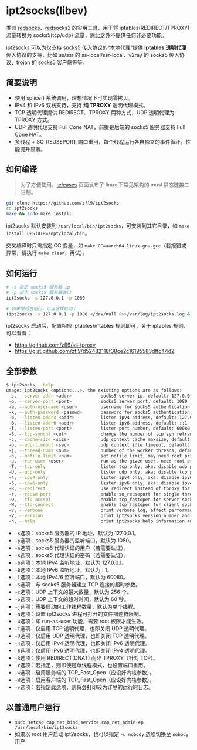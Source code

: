# ipt2socks(libev)

类似 [redsocks](https://github.com/darkk/redsocks)、[redsocks2](https://github.com/semigodking/redsocks) 的实用工具，用于将 iptables(REDIRECT/TPROXY) 流量转换为 socks5(tcp/udp) 流量，除此之外不提供任何非必要功能。

ipt2socks 可以为仅支持 socks5 传入协议的“本地代理”提供 **iptables 透明代理** 传入协议的支持，比如 ss/ssr 的 ss-local/ssr-local、v2ray 的 socks5 传入协议、trojan 的 socks5 客户端等等。

## 简要说明

- 使用 splice() 系统调用，理想情况下可实现零拷贝。
- IPv4 和 IPv6 双栈支持，支持 **纯 TPROXY** 透明代理模式。
- TCP 透明代理提供 REDIRECT、TPROXY 两种方式，UDP 透明代理为 TPROXY 方式。
- UDP 透明代理支持 Full Cone NAT，前提是后端的 socks5 服务器支持 Full Cone NAT。
- 多线程 + SO_REUSEPORT 端口重用，每个线程运行各自独立的事件循环，性能提升显著。

## 如何编译

> 为了方便使用，[releases](https://github.com/zfl9/ipt2socks/releases) 页面发布了 linux 下常见架构的 musl 静态链接二进制。

```bash
git clone https://github.com/zfl9/ipt2socks
cd ipt2socks
make && sudo make install
```

ipt2socks 默认安装到 `/usr/local/bin/ipt2socks`，可安装到其它目录，如 `make install DESTDIR=/opt/local/bin`。

交叉编译时只需指定 CC 变量，如 `make CC=aarch64-linux-gnu-gcc`（若报错或异常，请执行 `make clean`，再试）。

## 如何运行

```bash
# -s 指定 socks5 服务器 ip
# -p 指定 socks5 服务器端口
ipt2socks -s 127.0.0.1 -p 1080

# 如果想后台运行，可以这样启动：
(ipt2socks -s 127.0.0.1 -p 1080 </dev/null &>>/var/log/ipt2socks.log &)
```

ipt2socks 启动后，配置相应 iptables/nftables 规则即可，关于 iptables 规则，可以看看：

- https://github.com/zfl9/ss-tproxy
- https://gist.github.com/zfl9/d52482118f38ce2c16195583dffc44d2

## 全部参数

```bash
$ ipt2socks --help
usage: ipt2socks <options...>. the existing options are as follows:
 -s, --server-addr <addr>           socks5 server ip, default: 127.0.0.1
 -p, --server-port <port>           socks5 server port, default: 1080
 -a, --auth-username <user>         username for socks5 authentication
 -k, --auth-password <passwd>       password for socks5 authentication
 -b, --listen-addr4 <addr>          listen ipv4 address, default: 127.0.0.1
 -B, --listen-addr6 <addr>          listen ipv6 address, default: ::1
 -l, --listen-port <port>           listen port number, default: 60080
 -S, --tcp-syncnt <cnt>             change the number of tcp syn retransmits
 -c, --cache-size <size>            udp context cache maxsize, default: 256
 -o, --udp-timeout <sec>            udp context idle timeout, default: 60
 -j, --thread-nums <num>            number of the worker threads, default: 1
 -n, --nofile-limit <num>           set nofile limit, may need root privilege
 -u, --run-user <user>              run as the given user, need root privilege
 -T, --tcp-only                     listen tcp only, aka: disable udp proxy
 -U, --udp-only                     listen udp only, aka: disable tcp proxy
 -4, --ipv4-only                    listen ipv4 only, aka: disable ipv6 proxy
 -6, --ipv6-only                    listen ipv6 only, aka: disable ipv4 proxy
 -R, --redirect                     use redirect instead of tproxy for tcp
 -r, --reuse-port                   enable so_reuseport for single thread
 -w, --tfo-accept                   enable tcp_fastopen for server socket
 -W, --tfo-connect                  enable tcp_fastopen for client socket
 -v, --verbose                      print verbose log, affect performance
 -V, --version                      print ipt2socks version number and exit
 -h, --help                         print ipt2socks help information and exit
```

- `-s`选项：socks5 服务器的 IP 地址，默认为 127.0.0.1。
- `-p`选项：socks5 服务器的监听端口，默认为 1080。
- `-a`选项：socks5 代理认证的用户（若需要认证）。
- `-k`选项：socks5 代理认证的密码（若需要认证）。
- `-b`选项：本地 IPv4 监听地址，默认为 127.0.0.1。
- `-B`选项：本地 IPv6 监听地址，默认为 ::1。
- `-l`选项：本地 IPv4/6 监听端口，默认为 60080。
- `-S`选项：与 socks5 服务器建立 TCP 连接的超时参数。
- `-c`选项：UDP 上下文的最大数量，默认为 256 个。
- `-o`选项：UDP 上下文的超时时间，默认为 60 秒。
- `-j`选项：需要启动的工作线程数量，默认为单个线程。
- `-n`选项：设置 ipt2socks 进程可打开的文件描述符限制。
- `-u`选项：即 run-as-user 功能，需要 root 权限才能生效。
- `-T`选项：仅启用 TCP 透明代理，也即关闭 UDP 透明代理。
- `-U`选项：仅启用 UDP 透明代理，也即关闭 TCP 透明代理。
- `-4`选项：仅启用 IPv4 透明代理，也即关闭 IPv6 透明代理。
- `-6`选项：仅启用 IPv6 透明代理，也即关闭 IPv4 透明代理。
- `-R`选项：使用 REDIRECT(DNAT) 而非 TPROXY（针对 TCP）。
- `-r`选项：若指定，则即使是单线程模式，也设置端口重用。
- `-w`选项：启用服务端的 TCP_Fast_Open（应设好内核参数）。
- `-W`选项：启用客户端的 TCP_Fast_Open（应设好内核参数）。
- `-v`选项：若指定此选项，则将会打印较为详尽的运行时日志。

## 以普通用户运行

- `sudo setcap cap_net_bind_service,cap_net_admin+ep /usr/local/bin/ipt2socks`
- 如果以 root 用户启动 ipt2socks，也可以指定 `-u nobody` 选项切换至 `nobody` 用户
